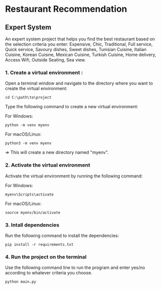 # Restaurant Recommendation
## Expert System
An expert system project that helps you find the best restaurant based on the selection criteria you enter:
Expensive, Chic, Traditional, Full service, Quick service, Savoury dishes, Sweet dishes, Tunisian Cuisine, Italian Cuisine, Korean Cuisine, Mexican Cuisine, Turkish Cuisine, Home delivery, Access Wifi, Outside Seating, Sea view.
### 1. Create a virtual environment :
Open a terminal window and navigate to the directory where you want to create the virtual environment:
```
cd C:\path\to\project
```
Type the following command to create a new virtual environment:

For Windows:
```
python -m venv myenv
```
For macOS/Linux:
```
python3 -m venv myenv
```
=> This will create a new directory named "myenv".

### 2. Activate the virtual environment

Activate the virtual environment by running the following command:

For Windows:
```
myenv\Scripts\activate
```
For macOS/Linux:
```
source myenv/bin/activate
```
### 3. Intall dependencies

Run the following command to install the dependencies:
```
pip install -r requirements.txt
```
### 4. Run the project on the terminal 
Use the following command line to run the program and enter yes/no according to whatever criteria you choose.
``` 
python main.py 
```

